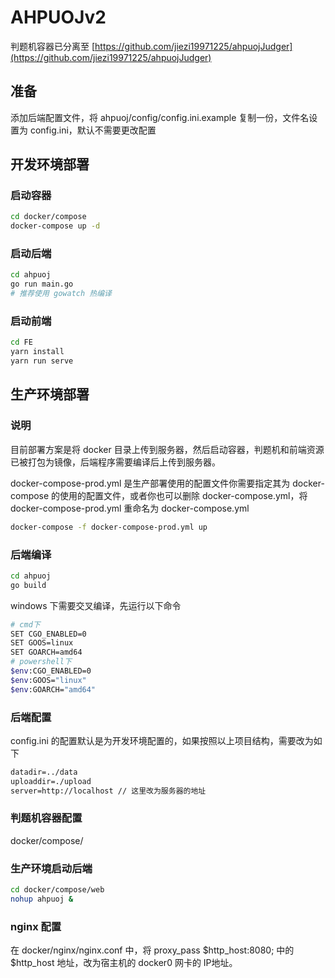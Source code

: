 # AHPUOJv2

判题机容器已分离至 [https://github.com/jiezi19971225/ahpuojJudger](https://github.com/jiezi19971225/ahpuojJudger)

## 准备

添加后端配置文件，将 ahpuoj/config/config.ini.example 复制一份，文件名设置为 config.ini，默认不需要更改配置

## 开发环境部署

### 启动容器

```bash
cd docker/compose
docker-compose up -d
```

### 启动后端

```bash
cd ahpuoj
go run main.go
# 推荐使用 gowatch 热编译
```

### 启动前端

```bash
cd FE
yarn install
yarn run serve
```

## 生产环境部署

### 说明

目前部署方案是将 docker 目录上传到服务器，然后启动容器，判题机和前端资源已被打包为镜像，后端程序需要编译后上传到服务器。

docker-compose-prod.yml 是生产部署使用的配置文件你需要指定其为 docker-compose 的使用的配置文件，或者你也可以删除 docker-compose.yml，将 docker-compose-prod.yml 重命名为 docker-compose.yml
```bash
docker-compose -f docker-compose-prod.yml up
```
### 后端编译

```bash
cd ahpuoj
go build
```

windows 下需要交叉编译，先运行以下命令

```bash
# cmd下
SET CGO_ENABLED=0
SET GOOS=linux
SET GOARCH=amd64
# powershell下
$env:CGO_ENABLED=0
$env:GOOS="linux"
$env:GOARCH="amd64"
```

### 后端配置

config.ini 的配置默认是为开发环境配置的，如果按照以上项目结构，需要改为如下

```txt
datadir=../data
uploaddir=./upload
server=http://localhost // 这里改为服务器的地址
```

### 判题机容器配置

docker/compose/

### 生产环境启动后端

```bash
cd docker/compose/web
nohup ahpuoj &
```

### nginx 配置

在 docker/nginx/nginx.conf 中，将 proxy_pass $http_host:8080; 中的 $http_host 地址，改为宿主机的 docker0 网卡的 IP地址。